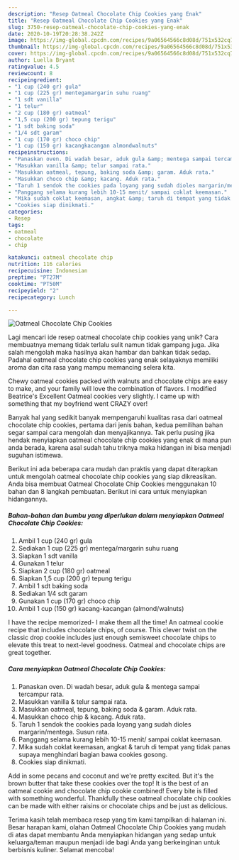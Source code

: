 ```yaml
---
description: "Resep Oatmeal Chocolate Chip Cookies yang Enak"
title: "Resep Oatmeal Chocolate Chip Cookies yang Enak"
slug: 3750-resep-oatmeal-chocolate-chip-cookies-yang-enak
date: 2020-10-19T20:28:38.242Z
image: https://img-global.cpcdn.com/recipes/9a06564566c8d08d/751x532cq70/oatmeal-chocolate-chip-cookies-foto-resep-utama.jpg
thumbnail: https://img-global.cpcdn.com/recipes/9a06564566c8d08d/751x532cq70/oatmeal-chocolate-chip-cookies-foto-resep-utama.jpg
cover: https://img-global.cpcdn.com/recipes/9a06564566c8d08d/751x532cq70/oatmeal-chocolate-chip-cookies-foto-resep-utama.jpg
author: Luella Bryant
ratingvalue: 4.5
reviewcount: 8
recipeingredient:
- "1 cup (240 gr) gula"
- "1 cup (225 gr) mentegamargarin suhu ruang"
- "1 sdt vanilla"
- "1 telur"
- "2 cup (180 gr) oatmeal"
- "1,5 cup (200 gr) tepung terigu"
- "1 sdt baking soda"
- "1/4 sdt garam"
- "1 cup (170 gr) choco chip"
- "1 cup (150 gr) kacangkacangan almondwalnuts"
recipeinstructions:
- "Panaskan oven. Di wadah besar, aduk gula &amp; mentega sampai tercampur rata."
- "Masukkan vanilla &amp; telur sampai rata."
- "Masukkan oatmeal, tepung, baking soda &amp; garam. Aduk rata."
- "Masukkan choco chip &amp; kacang. Aduk rata."
- "Taruh 1 sendok the cookies pada loyang yang sudah dioles margarin/mentega. Susun rata."
- "Panggang selama kurang lebih 10-15 menit/ sampai coklat keemasan."
- "Mika sudah coklat keemasan, angkat &amp; taruh di tempat yang tidak panas supaya menghindari bagian bawa cookies gosong."
- "Cookies siap dinikmati."
categories:
- Resep
tags:
- oatmeal
- chocolate
- chip

katakunci: oatmeal chocolate chip 
nutrition: 116 calories
recipecuisine: Indonesian
preptime: "PT27M"
cooktime: "PT50M"
recipeyield: "2"
recipecategory: Lunch

---
```



![Oatmeal Chocolate Chip Cookies](https://img-global.cpcdn.com/recipes/9a06564566c8d08d/751x532cq70/oatmeal-chocolate-chip-cookies-foto-resep-utama.jpg)

Lagi mencari ide resep oatmeal chocolate chip cookies yang unik? Cara membuatnya memang tidak terlalu sulit namun tidak gampang juga. Jika salah mengolah maka hasilnya akan hambar dan bahkan tidak sedap. Padahal oatmeal chocolate chip cookies yang enak selayaknya memiliki aroma dan cita rasa yang mampu memancing selera kita.

Chewy oatmeal cookies packed with walnuts and chocolate chips are easy to make, and your family will love the combination of flavors. I modified Beatrice&#39;s Excellent Oatmeal cookies very slightly. I came up with something that my boyfriend went CRAZY over!

Banyak hal yang sedikit banyak mempengaruhi kualitas rasa dari oatmeal chocolate chip cookies, pertama dari jenis bahan, kedua pemilihan bahan segar sampai cara mengolah dan menyajikannya. Tak perlu pusing jika hendak menyiapkan oatmeal chocolate chip cookies yang enak di mana pun anda berada, karena asal sudah tahu triknya maka hidangan ini bisa menjadi suguhan istimewa.


Berikut ini ada beberapa cara mudah dan praktis yang dapat diterapkan untuk mengolah oatmeal chocolate chip cookies yang siap dikreasikan. Anda bisa membuat Oatmeal Chocolate Chip Cookies menggunakan 10 bahan dan 8 langkah pembuatan. Berikut ini cara untuk menyiapkan hidangannya.

<!--inarticleads1-->

##### Bahan-bahan dan bumbu yang diperlukan dalam menyiapkan Oatmeal Chocolate Chip Cookies:

1. Ambil 1 cup (240 gr) gula
1. Sediakan 1 cup (225 gr) mentega/margarin suhu ruang
1. Siapkan 1 sdt vanilla
1. Gunakan 1 telur
1. Siapkan 2 cup (180 gr) oatmeal
1. Siapkan 1,5 cup (200 gr) tepung terigu
1. Ambil 1 sdt baking soda
1. Sediakan 1/4 sdt garam
1. Gunakan 1 cup (170 gr) choco chip
1. Ambil 1 cup (150 gr) kacang-kacangan (almond/walnuts)


I have the recipe memorized- I make them all the time! An oatmeal cookie recipe that includes chocolate chips, of course. This clever twist on the classic drop cookie includes just enough semisweet chocolate chips to elevate this treat to next-level goodness. Oatmeal and chocolate chips are great together. 

<!--inarticleads2-->

##### Cara menyiapkan Oatmeal Chocolate Chip Cookies:

1. Panaskan oven. Di wadah besar, aduk gula &amp; mentega sampai tercampur rata.
1. Masukkan vanilla &amp; telur sampai rata.
1. Masukkan oatmeal, tepung, baking soda &amp; garam. Aduk rata.
1. Masukkan choco chip &amp; kacang. Aduk rata.
1. Taruh 1 sendok the cookies pada loyang yang sudah dioles margarin/mentega. Susun rata.
1. Panggang selama kurang lebih 10-15 menit/ sampai coklat keemasan.
1. Mika sudah coklat keemasan, angkat &amp; taruh di tempat yang tidak panas supaya menghindari bagian bawa cookies gosong.
1. Cookies siap dinikmati.


Add in some pecans and coconut and we&#39;re pretty excited. But it&#39;s the brown butter that take these cookies over the top! It is the best of an oatmeal cookie and chocolate chip cookie combined! Every bite is filled with something wonderful. Thankfully these oatmeal chocolate chip cookies can be made with either raisins or chocolate chips and be just as delicious. 

Terima kasih telah membaca resep yang tim kami tampilkan di halaman ini. Besar harapan kami, olahan Oatmeal Chocolate Chip Cookies yang mudah di atas dapat membantu Anda menyiapkan hidangan yang sedap untuk keluarga/teman maupun menjadi ide bagi Anda yang berkeinginan untuk berbisnis kuliner. Selamat mencoba!
